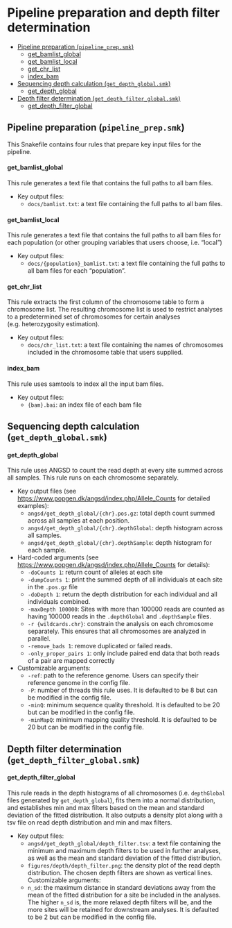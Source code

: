Pipeline preparation and depth filter determination
================

- [Pipeline preparation
  (`pipeline_prep.smk`)](#pipeline-preparation-pipeline_prepsmk)
  - [get_bamlist_global](#get_bamlist_global)
  - [get_bamlist_local](#get_bamlist_local)
  - [get_chr_list](#get_chr_list)
  - [index_bam](#index_bam)
- [Sequencing depth calculation
  (`get_depth_global.smk`)](#sequencing-depth-calculation-get_depth_globalsmk)
  - [get_depth_global](#get_depth_global)
- [Depth filter determination
  (`get_depth_filter_global.smk`)](#depth-filter-determination-get_depth_filter_globalsmk)
  - [get_depth_filter_global](#get_depth_filter_global)

## Pipeline preparation (`pipeline_prep.smk`)

This Snakefile contains four rules that prepare key input files for the
pipeline.

#### get_bamlist_global

This rule generates a text file that contains the full paths to all bam
files.

- Key output files:
  - `docs/bamlist.txt`: a text file containing the full paths to all bam
    files.

#### get_bamlist_local

This rule generates a text file that contains the full paths to all bam
files for each population (or other grouping variables that users
choose, i.e. “local”)

- Key output files:
  - `docs/{population}_bamlist.txt`: a text file containing the full
    paths to all bam files for each “population”.

#### get_chr_list

This rule extracts the first column of the chromosome table to form a
chromosome list. The resulting chromosome list is used to restrict
analyses to a predetermined set of chromosomes for certain analyses
(e.g. heterozygosity estimation).

- Key output files:
  - `docs/chr_list.txt`: a text file containing the names of chromosomes
    included in the chromosome table that users supplied.

#### index_bam

This rule uses samtools to index all the input bam files.

- Key output files:
  - `{bam}.bai`: an index file of each bam file

## Sequencing depth calculation (`get_depth_global.smk`)

#### get_depth_global

This rule uses ANGSD to count the read depth at every site summed across
all samples. This rule runs on each chromosome separately.

- Key output files (see
  <https://www.popgen.dk/angsd/index.php/Allele_Counts> for detailed
  examples):
  - `angsd/get_depth_global/{chr}.pos.gz`: total depth count summed
    across all samples at each position.
  - `angsd/get_depth_global/{chr}.depthGlobal`: depth histogram across
    all samples.
  - `angsd/get_depth_global/{chr}.depthSample`: depth histogram for each
    sample.
- Hard-coded arguments (see
  <https://www.popgen.dk/angsd/index.php/Allele_Counts> for details):
  - `-doCounts 1`: return count of alleles at each site
  - `-dumpCounts 1`: print the summed depth of all individuals at each
    site in the `.pos.gz` file
  - `-doDepth 1`: return the depth distribution for each individual and
    all individuals combined.
  - `-maxDepth 100000`: Sites with more than 100000 reads are counted as
    having 100000 reads in the `.depthGlobal` and `.depthSample` files.
  - `-r {wildcards.chr}`: constrain the analysis on each chromosome
    separately. This ensures that all chromosomes are analyzed in
    parallel.
  - `-remove_bads 1`: remove duplicated or failed reads.
  - `-only_proper_pairs 1`: only include paired end data that both reads
    of a pair are mapped correctly
- Customizable arguments:
  - `-ref`: path to the reference genome. Users can specify their
    reference genome in the config file.
  - `-P`: number of threads this rule uses. It is defaulted to be 8 but
    can be modified in the config file.
  - `-minQ`: minimum sequence quality threshold. It is defaulted to be
    20 but can be modified in the config file.
  - `-minMapQ`: minimum mapping quality threshold. It is defaulted to be
    20 but can be modified in the config file.

## Depth filter determination (`get_depth_filter_global.smk`)

#### get_depth_filter_global

This rule reads in the depth histograms of all chromosomes
(i.e. `depthGlobal` files generated by `get_depth_global`), fits them
into a normal distribution, and establishes min and max filters based on
the mean and standard deviation of the fitted distribution. It also
outputs a density plot along with a tsv file on read depth distribution
and min and max filters.

- Key output files:
  - `angsd/get_depth_global/depth_filter.tsv`: a text file containing
    the minimum and maximum depth filters to be used in further
    analyses, as well as the mean and standard deviation of the fitted
    distribution.
  - `figures/depth/depth_filter.png`: the density plot of the read depth
    distribution. The chosen depth filters are shown as vertical lines.
    Customizable arguments:
  - `n_sd`: the maximum distance in standard deviations away from the
    mean of the fitted distribution for a site be included in the
    analyses. The higher `n_sd` is, the more relaxed depth filters will
    be, and the more sites will be retained for downstream analyses. It
    is defaulted to be 2 but can be modified in the config file.
